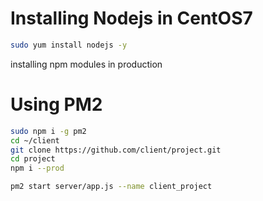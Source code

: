 # Installing Nodejs in CentOS7

```sh
sudo yum install nodejs -y
```


installing npm modules in production

# Using PM2

```sh
sudo npm i -g pm2
cd ~/client
git clone https://github.com/client/project.git
cd project
npm i --prod

pm2 start server/app.js --name client_project
```
